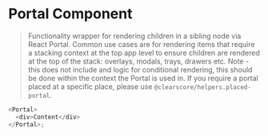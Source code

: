 # Portal Component

> Functionality wrapper for rendering children in a sibling node via React Portal. Common use cases are for rendering items that require a stacking context at the top app level to ensure children are rendered at the top of the stack: overlays, modals, trays, drawers etc. Note - this does not include and logic for conditional rendering, this should be done within the context the Portal is used in. If you require a portal placed at a specific place, please use `@clearscore/helpers.placed-portal`.

```javascript
<Portal>
  <div>Content</div>
</Portal>;
```
